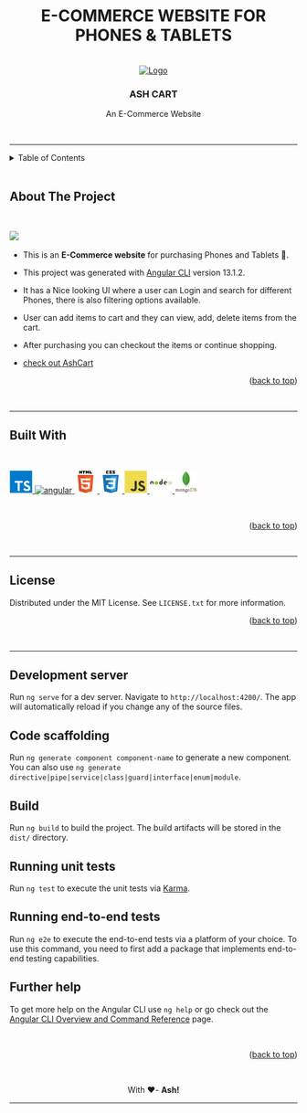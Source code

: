 # <h1 align = "center" id="readme-top"><b>E-COMMERCE WEBSITE FOR PHONES & TABLETS</b></h1>
<br />
<div align="center">
  <a href="https://github.com/ItzAshOffcl/ashcartproject">
    <img src="https://cdn-icons-png.flaticon.com/512/924/924985.png" alt="Logo" width="80" height="80">
  </a>

<h3 align="center"><b>ASH CART</b></h3>

  <p align="center">
    An E-Commerce Website
    <br />
    
  
   <!-- <a href="https://github.com/github_username/repo_name"><strong>Explore the docs »</strong></a>
    <br />
    <br />
    <a href="https://github.com/github_username/repo_name">View Demo</a>
    ·
    <a href="https://github.com/github_username/repo_name/issues">Report Bug</a>
    ·
    <a href="https://github.com/github_username/repo_name/issues">Request Feature</a> -->
  </p>
</div>
<br>
<hr>
<details>
  <summary>Table of Contents</summary>
  <ol>
    <li>
      <a href="#about-the-project">About The Project</a>
      <ul>
        <li><a href="#built-with">Built With</a></li>
      </ul>
    </li>
    <li><a href="#license">License</a></li>
    <li><a href="#development-server">Development server</a></li>
  </ol>
</details>

<br>

<!-- ABOUT THE PROJECT -->
## **About The Project**

<br>

<a href="https://itzashoffcl.github.io/ashcartproject/welcome" target="_blank"><img src="https://user-images.githubusercontent.com/126890586/229350171-775319c9-b6da-4e8f-af55-44d427131b53.png"/></a>

- This is an **E-Commerce website** for purchasing Phones and Tablets :shopping_cart:.

- This project was generated with [Angular CLI](https://github.com/angular/angular-cli) version 13.1.2.

- It has a Nice looking UI where a user can Login and search for different Phones, there is also filtering options available.

- User can add items to cart and they can view, add, delete items from the cart.

- After purchasing you can checkout the items or continue shopping.


- [check out AshCart](https://itzashoffcl.github.io/ashcartproject/welcome)

<p align="right">(<a href="#readme-top">back to top</a>)</p>
<br>
<hr>

## **Built With**

<br>


<p align="left"> <a href="https://angular.io" target="_blank" rel="noreferrer">
<a href="https://www.typescriptlang.org/" target="_blank" rel="noreferrer"> <img src="https://raw.githubusercontent.com/devicons/devicon/master/icons/typescript/typescript-original.svg" alt="typescript" width="40" height="40"/> </a>
<a href="https://angular.io" target="_blank" rel="noreferrer"> <img src="https://angular.io/assets/images/logos/angular/angular.svg" alt="angular" width="40" height="40"/> </a>
<a href="https://www.w3.org/html/" target="_blank" rel="noreferrer"> <img src="https://raw.githubusercontent.com/devicons/devicon/master/icons/html5/html5-original-wordmark.svg" alt="html5" width="40" height="40"/> </a>
<a href="https://www.w3schools.com/css/" target="_blank" rel="noreferrer"> <img src="https://raw.githubusercontent.com/devicons/devicon/master/icons/css3/css3-original-wordmark.svg" alt="css3" width="40" height="40"/> </a>
<a href="https://developer.mozilla.org/en-US/docs/Web/JavaScript" target="_blank" rel="noreferrer"> <img src="https://raw.githubusercontent.com/devicons/devicon/master/icons/javascript/javascript-original.svg" alt="javascript" width="40" height="40"/> </a>
<a href="https://nodejs.org" target="_blank" rel="noreferrer"> <img src="https://raw.githubusercontent.com/devicons/devicon/master/icons/nodejs/nodejs-original-wordmark.svg" alt="nodejs" width="40" height="40"/> </a>
<a href="https://www.mongodb.com/" target="_blank" rel="noreferrer"> <img src="https://raw.githubusercontent.com/devicons/devicon/master/icons/mongodb/mongodb-original-wordmark.svg" alt="mongodb" width="40" height="40"/> </a>
</p>




<br>
<p align="right">(<a href="#readme-top">back to top</a>)</p>

<br>
<hr>

## **License**

Distributed under the MIT License. See `LICENSE.txt` for more information.

<p align="right">(<a href="#readme-top">back to top</a>)</p>
<br>

<hr>

<!-- TUTORIAL -->
## **Development server**

Run `ng serve` for a dev server. Navigate to `http://localhost:4200/`. The app will automatically reload if you change any of the source files.
<br>

## **Code scaffolding**

Run `ng generate component component-name` to generate a new component. You can also use `ng generate directive|pipe|service|class|guard|interface|enum|module`.
<br>
## **Build**

Run `ng build` to build the project. The build artifacts will be stored in the `dist/` directory.
<br>
## **Running unit tests**

Run `ng test` to execute the unit tests via [Karma](https://karma-runner.github.io).
<br>
## **Running end-to-end tests**

Run `ng e2e` to execute the end-to-end tests via a platform of your choice. To use this command, you need to first add a package that implements end-to-end testing capabilities.
<br>
## **Further help**

To get more help on the Angular CLI use `ng help` or go check out the [Angular CLI Overview and Command Reference](https://angular.io/cli) page.



<br>



<p align="right">(<a href="#readme-top">back to top</a>)</p>

<br>

<p align = center>With ❤️- <b>Ash!</b></p>
<hr>

































